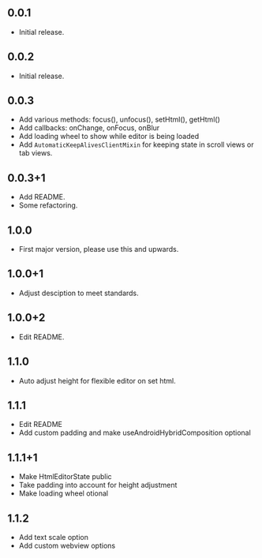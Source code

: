 ## 0.0.1

* Initial release.

## 0.0.2

* Initial release.

## 0.0.3

* Add various methods: focus(), unfocus(), setHtml(), getHtml()
* Add callbacks: onChange, onFocus, onBlur
* Add loading wheel to show while editor is being loaded
* Add `AutomaticKeepAlivesClientMixin` for keeping state in scroll views or tab views.

## 0.0.3+1

* Add README.
* Some refactoring.

## 1.0.0

* First major version, please use this and upwards.
  
## 1.0.0+1
* Adjust desciption to meet standards.

## 1.0.0+2
* Edit README.

## 1.1.0
* Auto adjust height for flexible editor on set html.

## 1.1.1
* Edit README
* Add custom padding and make useAndroidHybridComposition optional

## 1.1.1+1
* Make HtmlEditorState public
* Take padding into account for height adjustment
* Make loading wheel otional

## 1.1.2
* Add text scale option
* Add custom webview options